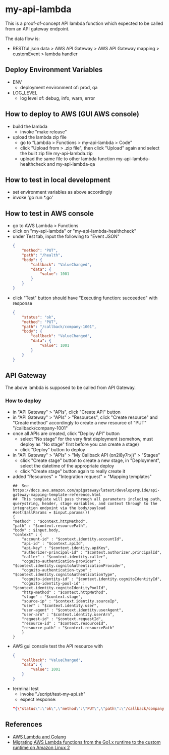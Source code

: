 # my-api-lambda

This is a proof-of-concept API lambda function which expected to be called from an API gateway endpoint.

The data flow is:
* RESTful json data > AWS API Gateway > AWS API Gateway mapping > customEvent > lambda handler

## Deploy Environment Variables

* ENV
    + deployment environment of: prod, qa
* LOG_LEVEL
    + log level of: debug, info, warn, error

## How to deploy to AWS (GUI AWS console)

* build the lambda
    + invoke "make release"
* upload the lambda zip file
    + go to “Lambda > Functions > my-api-lambda > Code”
    + click "Upload from > .zip file", then click "Upload" again and select the built zip file my-api-lambda.zip
    + upload the same file to other lambda function my-api-lambda-healthcheck and my-api-lambda-qa

## How to test in local development

* set environment variables as above accordingly
* invoke 'go run *.go'

## How to test in AWS console

* go to AWS Lambda > Functions
* click on "my-api-lambda" or "my-api-lambda-healthcheck"
* under Test tab, input the following to "Event JSON"
    ```JSON
    {
        "method": "PUT",
        "path": "/health",
        "body": {
            "callback": "ValueChanged",
            "data": {
                "value": 1001
            }
        }
    }
    ```
* click "Test" button should have "Executing function: succeeded" with response
    ```JSON
    {
        "status": "ok",
        "method": "PUT",
        "path": "/callback/company-1001",
        "body": {
            "callback": "ValueChanged",
            "data": {
                "value": 1001
            }
        }
    }
    ```

## API Gateway

The above lambda is supposed to be called from API Gateway.

### How to deploy
* in "API Gateway" > "APIs", click "Create API" button
* in "API Gateway" > "APIs" > "Resources", click "Create resource" and "Create method" accordingly to create a new resource of "PUT" "/callback/company-1001"
* once all APIs are created, click "Deploy API" button
    + select "No stage" for the very first deployment (somehow, must deploy as "No stage" first before you can create a stage)
    + click "Deploy" button to deploy
* in "API Gateway" > "APIs" > "My Callback API (on2i8y7rxj)" > "Stages"
    + click "Create stage" button to create a new stage, in "Deployment", select the datetime of the appropriate deploy
    + click "Create stage" button again to really create it    
* added "Resources" > "Integration request" > "Mapping templates"
    ```
    ##  See https://docs.aws.amazon.com/apigateway/latest/developerguide/api-gateway-mapping-template-reference.html
    ##  This template will pass through all parameters including path, querystring, header, stage variables, and context through to the integration endpoint via the body/payload
    #set($allParams = $input.params())
    {
    "method" : "$context.httpMethod",
    "path" : "$context.resourcePath",
    "body" : $input.body,
    "context" : {
        "account-id" : "$context.identity.accountId",
        "api-id" : "$context.apiId",
        "api-key" : "$context.identity.apiKey",
        "authorizer-principal-id" : "$context.authorizer.principalId",
        "caller" : "$context.identity.caller",
        "cognito-authentication-provider" : "$context.identity.cognitoAuthenticationProvider",
        "cognito-authentication-type" : "$context.identity.cognitoAuthenticationType",
        "cognito-identity-id" : "$context.identity.cognitoIdentityId",
        "cognito-identity-pool-id" : "$context.identity.cognitoIdentityPoolId",
        "http-method" : "$context.httpMethod",
        "stage" : "$context.stage",
        "source-ip" : "$context.identity.sourceIp",
        "user" : "$context.identity.user",
        "user-agent" : "$context.identity.userAgent",
        "user-arn" : "$context.identity.userArn",
        "request-id" : "$context.requestId",
        "resource-id" : "$context.resourceId",
        "resource-path" : "$context.resourcePath"
        }
    }
    ```
* AWS gui console test the API resource with
    ```JSON
    {
        "callback": "ValueChanged",
        "data": {
            "value": 1001
        }
    }
    ```
* terminal test
    + invoke "./script/test-my-api.sh"
    + expect response:
    ```JSON
    "{\"status\":\"ok\",\"method\":\"PUT\",\"path\":\"/callback/company-1001\",\"body\":{\"hello\":\"Hello, my first API lambda!\"}}"
    ```

## References

* [AWS Lambda and Golang](https://blog.stackademic.com/aws-lambda-and-golang-72c191294e82)
* [Migrating AWS Lambda functions from the Go1.x runtime to the custom runtime on Amazon Linux 2](https://aws.amazon.com/blogs/compute/migrating-aws-lambda-functions-from-the-go1-x-runtime-to-the-custom-runtime-on-amazon-linux-2/)
